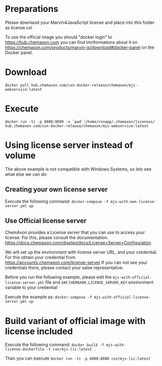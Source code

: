 # Preparations

Please downlaod your Marvin4JavaScript license and place into this folder as license.cxl

To use the official image you should "docker login" to https://hub.chemaxon.com you can find imnformations 
about it on https://chemaxon.com/products/marvin-js/download#docker-panel on the Docker panel.

# Download

`docker pull hub.chemaxon.com/cxn-docker-release/chemaxon/mjs-webservice:latest`

# Execute

```docker run -ti -p 8080:8080 -v `pwd`:/home/cxnapp/.chemaxon/licenses/ hub.chemaxon.com/cxn-docker-release/chemaxon/mjs-webservice:latest```

# Using license server instead of volume

The above example is not compatible with Windows Systems, so lets see what else we can do:

## Creating your own license server

Execute the following command: `docker-compose -f mjs-with-own-license-server.yml up`

## Use Official license server

ChemAxon provides a License server that you can use to access your license. For this, please
consult the documentation: https://docs.chemaxon.com/display/docs/License+Server+Configuration

We will set up the environment with license server URL, and your credential. For this obtain
your credential from https://accounts.chemaxon.com/license-server If you can not see your 
credentials there, please contact your salse representative.

Before you run the following example, please edit the `mjs-with-official-license-server.yml` 
file and set `CHEMAXON_LICENSE_SERVER_KEY` environment variable to your credential

Execute the example as: `docker-compose -f mjs-with-official-license-server.yml up`

# Build variant of official image with license included

Execute the following command: `docker build -f mjs-with-license.dockerfile -t cxn/mjs-lic:latest .`

Than you can execute `docker run -ti -p 8080:8080 cxn/mjs-lic:latest`
